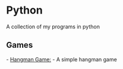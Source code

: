 # Python
A collection of my programs in python

<h2>Games</h2>
- <a href="MyHangman.py">Hangman Game:</a>
  - A simple hangman game
